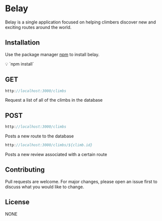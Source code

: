 # Belay

Belay is a single application focused on helping climbers discover new and exciting routes around the world.

## Installation

Use the package manager [npm](https://www.npmjs.com/) to install belay.

<aside>
💡 `npm install`

</aside>

## GET

```jsx
http://localhost:3000/climbs
```

Request a list of all of the climbs in the database

## POST

```jsx
http://localhost:3000/climbs
```

Posts a new route to the database

```jsx
http://localhost:3000/climbs/${climb.id}
```

Posts a new review associated with a certain route

## Contributing

Pull requests are welcome. For major changes, please open an issue first
to discuss what you would like to change.

## License

NONE